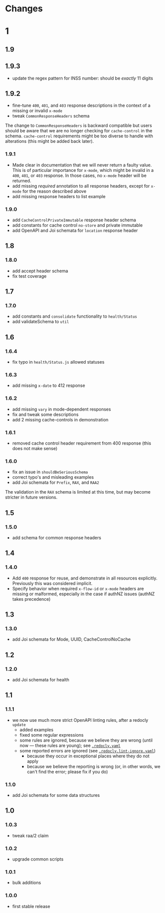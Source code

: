 # Changes

# 1

## 1.9

## 1.9.3

- update the regex pattern for INSS number: should be _exactly_ 11 digits

## 1.9.2

- fine-tune `400`, `401`, and `403` response descriptions in the context of a missing or invalid `x-mode`
- tweak `CommonResponseHeaders` schema

The change to `CommonResponseHeaders` is backward compatible but users should be aware that we are no longer checking
for `cache-control` in the schema. `cache-control` requirements might be too diverse to handle with alterations (this
might be added back later).

### 1.9.1

- Made clear in documentation that we will never return a faulty value. This is of particular importance for `x-mode`,
  which might be invalid in a `400`, `401`, or `403` response. In those cases, no `x-mode` header will be returned.
- add missing _required_ annotation to all response headers, except for `x-mode` for the reason described above
- add missing response headers to list example

### 1.9.0

- add `CacheControlPrivateImmutable` response header schema
- add constants for cache control `no-store` and private immutable
- add OpenAPI and Joi schemata for `location` response header

## 1.8

### 1.8.0

- add accept header schema
- fix test coverage

## 1.7

### 1.7.0

- add constants and `consolidate` functionality to `health/Status`
- add validateSchema to `util`

## 1.6

### 1.6.4

- fix typo in `health/Status.js` allowed statuses

### 1.6.3

- add missing `x-date` to 412 response

### 1.6.2

- add missing `vary` in mode-dependent responses
- fix and tweak some descriptions
- add 2 missing cache-controls in demonstration

### 1.6.1

- removed cache control header requirement from 400 response (this does not make sense)

### 1.6.0

- fix an issue in `shouldBeSeriousSchema`
- correct typo's and misleading examples
- add Joi schemata for `Prefix`, `RAX`, and `RAA2`

The validation in the `RAX` schema is limited at this time, but may become stricter in future versions.

## 1.5

### 1.5.0

- add schema for common response headers

## 1.4

### 1.4.0

- Add `400` response for reuse, and demonstrate in all resources explicitly. Previously this was considered implicit.
- Specify behavior when required `x-flow-id` or `x-mode` headers are missing or malformed, especially in the case if
  authNZ issues (authNZ takes precedence)

## 1.3

### 1.3.0

- add Joi schemata for Mode, UUID, CacheControlNoCache

## 1.2

### 1.2.0

- add Joi schemata for health

## 1.1

### 1.1.1

- we now use much more strict OpenAPI linting rules, after a redocly `update`
  - added examples
  - fixed some regular expressions
  - some rules are ignored, because we believe they are wrong (until now — these rules are young); see
    [`.redocly.yaml`](.redocly.yaml)
  - some reported errors are ignored (see [`.redocly.lint-ignore.yaml`](.redocly.lint-ignore.yaml))
    - because they occur in exceptional places where they do not apply
    - because we believe the reporting is wrong (or, in other words, we can't find the error; please fix if you do)

### 1.1.0

- add Joi schemata for some data structures

## 1.0

### 1.0.3

- tweak raa/2 claim

### 1.0.2

- upgrade common scripts

### 1.0.1

- bulk additions

### 1.0.0

- first stable release
